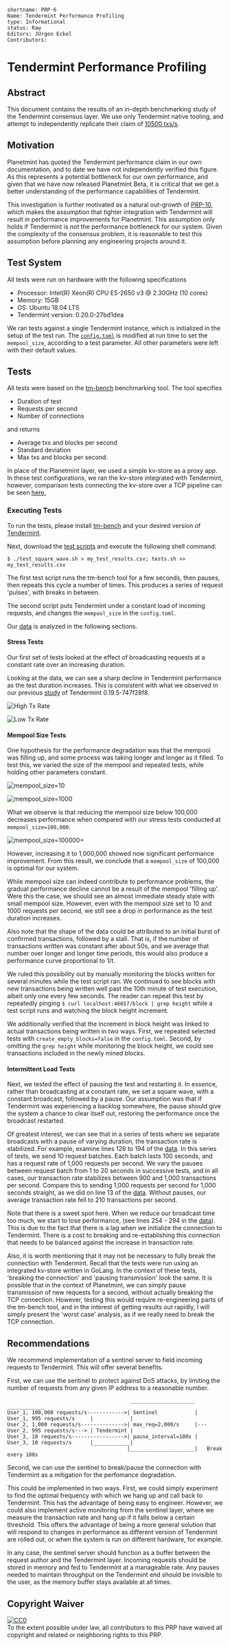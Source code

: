 ```
shortname: PRP-6
Name: Tendermint Performance Profiling
type: Informational
status: Raw
Editors: JÜrgen Eckel
Contributors: 
```

# Tendermint Performance Profiling

## Abstract
This document contains the results of an in-depth benchmarking study of the Tendermint consensus layer. We use only Tendermint native tooling, and attempt to independently replicate their claim of [10500 txs/s][tm_benchmark_claim].

## Motivation
Planetmint has quoted the Tendermint performance claim in our own documentation, and to date we have not independently verified this figure. As this represents a potential bottleneck for our own performance, and given that we have now released Planetmint Beta, it is critical that we get a better understanding of the performance capabilities of Tendermint.

This investigation is further motivated as a natural out-growth of [PRP-10], which makes the assumption that tighter integration with Tendermint will result in performance improvements for Planetmint. This assumption only holds if Tendermint is *not* the performance bottleneck for our system. Given the complexity of the consensus problem, it is reasonable to test this assumption before planning any engineering projects around it.

## Test System
All tests were run on hardware with the following specifications

* Processor: Intel(R) Xeon(R) CPU E5-2650 v3 @ 2.30GHz (10 cores)
* Memory: 15GB
* OS: Ubuntu 18.04 LTS
* Tendermint version: 0.20.0-27bd1dea

We ran tests against a single Tendermint instance, which is initialized in the setup of the test run. The [``config.toml``][config.toml] is modified at run time to set the ``mempool_size``, according to a test parameter. All other parameters were left with their default values.

## Tests
All tests were based on the [tm-bench] benchmarking tool. The tool specifies

* Duration of test
* Requests per second
* Number of connections

and returns

* Average txs and blocks per second
* Standard deviation
* Max txs and blocks per second.

In place of the Planetmint layer, we used a simple kv-store as a proxy app. In these test configurations, we ran the kv-store integrated with Tendermint, however, comparison tests connecting the kv-store over a TCP pipeline can be seen [here.][comparison_tests]

### Executing Tests

To run the tests, please install [tm-bench] and your desired version of [Tendermint].

Next, download the [test scripts][scripts] and execute the following shell command:

``$ ./test_square_wave.sh > my_test_results.csv; tests.sh >> my_test_results.csv``

The first test script runs the tm-bench tool for a few seconds, then pauses, then repeats this cycle a number of times. This produces a series of request 'pulses', with breaks in between.

The second script puts Tendermint under a constant load of incoming requests, and changes the ``mempool_size`` in the ``config.toml``.

Our [data] is analyzed in the following sections.

#### Stress Tests
Our first set of tests looked at the effect of broadcasting requests at a constant rate over an increasing duration.

Looking at the data, we can see a sharp decline in Tendermint performance as the test duration increases. This is consistent with what we observed in our previous [study][comparison_tests] of Tendermint 0.19.5-747f28f8.

![High Tx Rate][high_tx_rate]

![Low Tx Rate][low_tx_rate]

#### Mempool Size Tests
One hypothesis for the performance degradation was that the mempool was filling up, and some process was taking longer and longer as it filled. To test this, we varied the size of the mempool and repeated tests, while holding other parameters constant.

![mempool_size=10]

![mempool_size=1000]

What we observe is that reducing the mempool size below 100,000 decreases performance when compared with our stress tests conducted at ``mempool_size=100,000``.

![mempool_size=100000+]

However, increasing it to 1,000,000 showed now significant performance improvement. From this result, we conclude that a ``mempool_size`` of 100,000 is optimal for our system.

While mempool size can indeed contribute to performance problems, the gradual performance decline cannot be a result of the mempool 'filling up'. Were this the case, we should see an almost immediate steady state with small mempool size. However, even with the mempool size set to 10 and 1000 requests per second, we still see a drop in performance as the test duration increases.

Also note that the shape of the data could be attributed to an initial burst of confirmed transactions, followed by a stall. That is, if the number of transactions written was constant after about 50s, and we average that number over longer and longer time periods, this would also produce a performance curve proportional to 1/t.

We ruled this possibility out by manually monitoring the blocks written for several minutes while the test script ran. We continued to see blocks with new transactions being written well past the 10th minute of test execution, albeit only one every few seconds. The reader can repeat this test by repeatedly pinging ``$ curl localhost:46657/block | grep height`` while a test script runs and watching the block height increment.

We additionally verified that the increment in block height was linked to actual transactions being written in two ways. First, we repeated selected tests with `create_empty_blocks=false` in the `config.toml`. Second, by omitting the `grep height` while monitoring the block height, we could see transactions included in the newly mined blocks.

#### Intermittent Load Tests
Next, we tested the effect of pausing the test and restarting it. In essence, rather than broadcasting at a constant rate, we set a square wave, with a constant broadcast, followed by a pause. Our assumption was that if Tendermint was experiencing a backlog somewhere, the pause should give the system a chance to clear itself out, restoring the performance once the broadcast restarted.

Of greatest interest, we can see that in a series of tests where we separate broadcasts with a pause of varying duration, the transaction rate is stabilized. For example, examine lines 126 to 194 of the [data]. In this series of tests, we send 10 request batches. Each batch lasts 100 seconds, and has a request rate of 1,000 requests per second. We vary the pauses between request batch from 1 to 20 seconds in successive tests, and in all cases, our transaction rate stabilizes between 900 and 1,000 transactions per second. Compare this to sending 1,000 requests per second for 1,000 seconds straight, as we did on line 13 of the [data]. Without pauses, our average transaction rate fell to 210 transactions per second.

Note that there is a sweet spot here. When we reduce our broadcast time too much, we start to lose performance, (see lines 254 - 294 in the [data]). This is due to the fact that there is a lag when we initialize the connection to Tendermint. There is a cost to breaking and re-establishing this connection that needs to be balanced against the increase in transaction rate.

Also, it is worth mentioning that it may not be necessary to fully break the connection with Tendermint. Recall that the tests were run using an integrated kv-store written in GoLang. In the context of these tests, 'breaking the connection' and 'pausing transmission' look the same. It is possible that in the context of Planetmint, we can simply pause transmission of new requests for a second, without actually breaking the TCP connection. However, testing this would require re-engineering parts of the tm-bench tool, and in the interest of getting results out rapidly, I will simply present the 'worst case' analysis, as if we really need to break the TCP connection.

## Recommendations

We recommend implementation of a sentinel server to field incoming requests to Tendermint. This will offer several benefits.

First, we can use the sentinel to protect against DoS attacks, by limiting the number of requests from any given IP address to a reasonable number.

                                            _____________________                                ____________
    User_1, 100,000 requests/s------------>| Sentinel            |   User_1, 995 requests/s     |            |
    User_2, 1,000 requests/s-------------->| max_req=2,000/s     |---User_2, 995 requests/s---> | Tendermint |
    User_3, 10 requests/s----------------->| pause_interval=100s |   User_3, 10 requests/s      |____________|
                                           |_____________________|   Break every 100s

Second, we can use the sentinel to break/pause the connection with Tendermint as a mitigation for the perfomance degradation.

This could be implemented in two ways. First, we could simply experiment to find the optimal frequency with which we hang up and call back to Tendermint. This has the advantage of being easy to engineer. However, we could also implement active monitoring from the sentinel layer, where we measure the transaction rate and hang up if it falls below a certain threshold. This offers the advantage of being a more general solution that will respond to changes in performance as different version of Tendermint are rolled out, or when the system is run on different hardware, for example.

In any case, the sentinel server should function as a buffer between the request author and the Tendermint layer. Incoming requests should be stored in memory and fed to Tendermint at a manageable rate. Any pauses needed to maintain throughput on the Tendermint end should be invisible to the user, as the memory buffer stays available at all times.

## Copyright Waiver

<p xmlns:dct="http://purl.org/dc/terms/">
  <a rel="license"
     href="http://creativecommons.org/publicdomain/zero/1.0/">
    <img src="http://i.creativecommons.org/p/zero/1.0/88x31.png" style="border-style: none;" alt="CC0" />
  </a>
  <br />
  To the extent possible under law, all contributors to this PRP
  have waived all copyright and related or neighboring rights to this PRP.
</p>

[tm_benchmark_claim]: https://github.com/tendermint/tendermint/wiki/Benchmarks
[Tendermint]: http://tendermint.readthedocs.io/projects/tools/en/master/install.html
[PRP-10]: https://github.com/planetmint/PRPs/blob/master/10/README.md
[tm-bench]: https://github.com/tendermint/tools/tree/master/tm-bench
[comparison_tests]: https://github.com/bigchaindb/PRPs/blob/master/10/benchmark_tcp_pipeline.md
[high_tx_rate]: ./figures/high_tx_rate.png
[low_tx_rate]: ./figures/low_tx_rate.png
[mempool_size=10]: ./figures/mempool_size=10.png
[mempool_size=1000]: ./figures/mempool_size=1000.png
[mempool_size=100000+]: ./figures/mempool_size=100000+.png
[scripts]: ./scripts
[data]: ./data/tendermint_mempool_tests_16_6_2018.csv
[config.toml]: ./data/config.toml